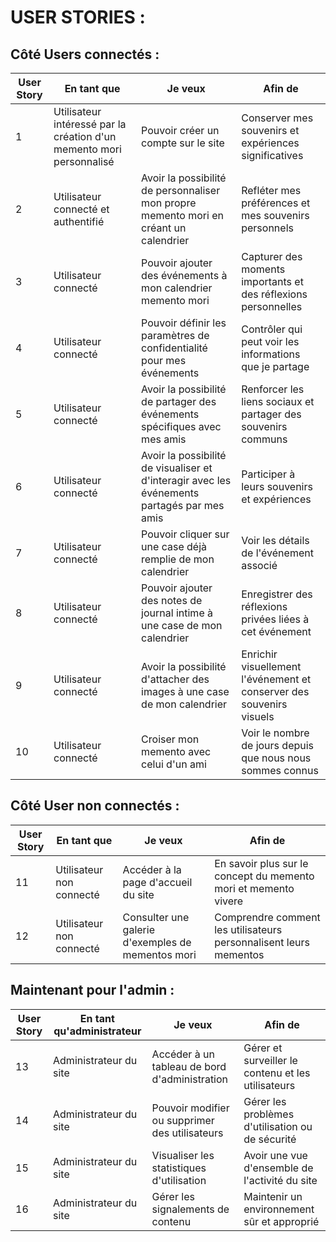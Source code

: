 # USER STORIES :

## Côté Users connectés  : 

| User Story | En tant que | Je veux | Afin de |
|------------|------------|---------|---------|
| 1          | Utilisateur intéressé par la création d'un memento mori personnalisé | Pouvoir créer un compte sur le site | Conserver mes souvenirs et expériences significatives |
| 2          | Utilisateur connecté et authentifié | Avoir la possibilité de personnaliser mon propre memento mori en créant un calendrier | Refléter mes préférences et mes souvenirs personnels |
| 3          | Utilisateur connecté | Pouvoir ajouter des événements à mon calendrier memento mori | Capturer des moments importants et des réflexions personnelles |
| 4          | Utilisateur connecté | Pouvoir définir les paramètres de confidentialité pour mes événements | Contrôler qui peut voir les informations que je partage |
| 5          | Utilisateur connecté | Avoir la possibilité de partager des événements spécifiques avec mes amis | Renforcer les liens sociaux et partager des souvenirs communs |
| 6          | Utilisateur connecté | Avoir la possibilité de visualiser et d'interagir avec les événements partagés par mes amis | Participer à leurs souvenirs et expériences |
| 7          | Utilisateur connecté | Pouvoir cliquer sur une case déjà remplie de mon calendrier | Voir les détails de l'événement associé |
| 8          | Utilisateur connecté | Pouvoir ajouter des notes de journal intime à une case de mon calendrier | Enregistrer des réflexions privées liées à cet événement |
| 9          | Utilisateur connecté | Avoir la possibilité d'attacher des images à une case de mon calendrier | Enrichir visuellement l'événement et conserver des souvenirs visuels |
| 10         | Utilisateur connecté | Croiser mon memento avec celui d'un ami | Voir le nombre de jours depuis que nous nous sommes connus |


## Côté User non connectés : 

| User Story | En tant que | Je veux | Afin de |
|------------|------------|---------|---------|
| 11         | Utilisateur non connecté | Accéder à la page d'accueil du site | En savoir plus sur le concept du memento mori et memento vivere |
| 12         | Utilisateur non connecté | Consulter une galerie d'exemples de mementos mori | Comprendre comment les utilisateurs personnalisent leurs mementos |


## Maintenant pour l'admin : 

| User Story | En tant qu'administrateur | Je veux | Afin de |
|------------|--------------------------|---------|---------|
| 13         | Administrateur du site   | Accéder à un tableau de bord d'administration | Gérer et surveiller le contenu et les utilisateurs |
| 14         | Administrateur du site   | Pouvoir modifier ou supprimer des utilisateurs | Gérer les problèmes d'utilisation ou de sécurité |
| 15         | Administrateur du site   | Visualiser les statistiques d'utilisation | Avoir une vue d'ensemble de l'activité du site |
| 16         | Administrateur du site   | Gérer les signalements de contenu | Maintenir un environnement sûr et approprié |
